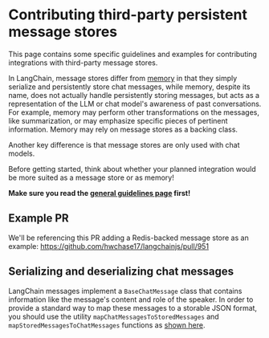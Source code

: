 # Contributing third-party persistent message stores

This page contains some specific guidelines and examples for contributing integrations with third-party message stores.

In LangChain, message stores differ from [memory](https://github.com/hwchase17/langchainjs/blob/main/.github/contributing/integrations/MEMORY.md) in that they simply serialize and persistently store chat messages, while memory, despite its name, does not actually handle persistently storing messages, but acts as a representation of the LLM or chat model's awareness of past conversations. For example, memory may perform other transformations on the messages, like summarization, or may emphasize specific pieces of pertinent information. Memory may rely on message stores as a backing class.

Another key difference is that message stores are only used with chat models.

Before getting started, think about whether your planned integration would be more suited as a message store or as memory!

**Make sure you read the [general guidelines page](https://github.com/hwchase17/langchainjs/blob/main/.github/contributing/INTEGRATIONS.md) first!**

## Example PR

We'll be referencing this PR adding a Redis-backed message store as an example: https://github.com/hwchase17/langchainjs/pull/951

## Serializing and deserializing chat messages

LangChain messages implement a `BaseChatMessage` class that contains information like the message's content and role of the speaker. In order to provide a standard way to map these messages to a storable JSON format, you should use the utility `mapChatMessagesToStoredMessages` and `mapStoredMessagesToChatMessages` functions as [shown here](https://github.com/hwchase17/langchainjs/pull/951/files#diff-4c638d231a5e5bb29a149c6fb7d8f4b24aaf1b6fcc2cc2a728346eaebb6c9c47R17).
